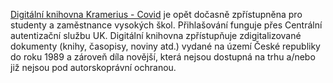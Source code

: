 
[Digitální knihovna Kramerius - Covid](https://ezdroje.cuni.cz/prehled/zdroj.php?lang=cs&id=964) je opět dočasně zpřístupněna pro
studenty a zaměstnance vysokých škol. 
Přihlašování funguje přes Centrální autentizační službu UK.  Digitální knihovna
zpřístupňuje zdigitalizované dokumenty (knihy, časopisy, noviny atd.) vydané na
území České republiky do roku 1989 a zároveň díla novější, která nejsou
dostupná na trhu a/nebo již nejsou pod autorskoprávní ochranou.
